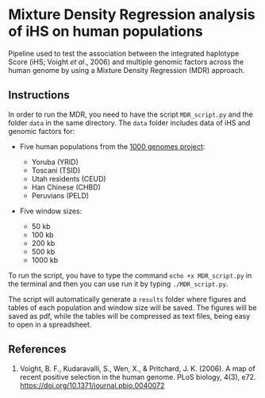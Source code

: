 # Mixture Density Regression analysis of iHS on human populations

Pipeline used to test the association between the integrated haplotype Score (iHS; Voight *et al*., 2006) and multiple genomic factors across the human genome by using a Mixture Density Regression (MDR) approach.

## Instructions

In order to run the MDR, you need to have the script `MDR_script.py` and the folder `data` in the same directory. The `data` folder includes data of iHS and genomic factors for:

- Five human populations from the [1000 genomes project](https://www.internationalgenome.org/):
	- Yoruba (YRID)
	- Toscani (TSID)
	- Utah residents (CEUD)
	- Han Chinese (CHBD)
	- Peruvians (PELD)

- Five window sizes:
	- 50 kb
	- 100 kb
	- 200 kb
	- 500 kb
	- 1000 kb

To run the script, you have to type the command `echo +x MDR_script.py` in the terminal and then you can use run it by typing `./MDR_script.py`. 

The script will automatically generate a `results` folder where figures and tables of each population and window size will be saved. The figures will be saved as pdf, while the tables will be compressed as text files, being easy to open in a spreadsheet.


## References

1. Voight, B. F., Kudaravalli, S., Wen, X., & Pritchard, J. K. (2006). A map of recent positive selection in the human genome. PLoS biology, 4(3), e72. https://doi.org/10.1371/journal.pbio.0040072
